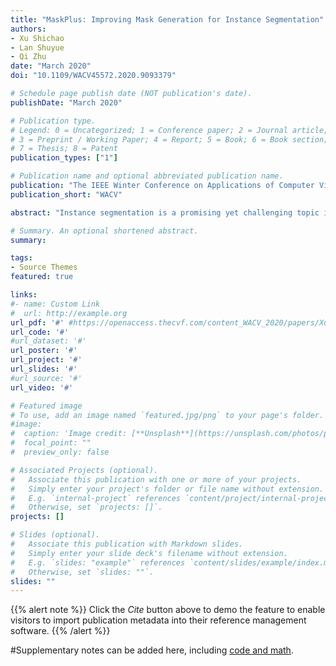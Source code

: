 ```yaml
---
title: "MaskPlus: Improving Mask Generation for Instance Segmentation"
authors:
- Xu Shichao
- Lan Shuyue
- Qi Zhu
date: "March 2020"
doi: "10.1109/WACV45572.2020.9093379"

# Schedule page publish date (NOT publication's date).
publishDate: "March 2020"

# Publication type.
# Legend: 0 = Uncategorized; 1 = Conference paper; 2 = Journal article;
# 3 = Preprint / Working Paper; 4 = Report; 5 = Book; 6 = Book section;
# 7 = Thesis; 8 = Patent
publication_types: ["1"]

# Publication name and optional abbreviated publication name.
publication: "The IEEE Winter Conference on Applications of Computer Vision"
publication_short: "WACV"

abstract: "Instance segmentation is a promising yet challenging topic in computer vision. Recent approaches such as Mask R-CNN typically divide this problem into two parts--a detection component and a mask generation branch, and mostly focus on the improvement of the detection part. In this paper, we present an approach that extends Mask R-CNN with five novel techniques for improving the mask generation branch and reducing the conflicts between the mask branch and the detection component in training. These five techniques are independent to each other and can be flexibly utilized in building various instance segmentation architectures for increasing the overall accuracy. We demonstrate the effectiveness of our approach with tests on the COCO dataset."

# Summary. An optional shortened abstract.
summary:

tags:
- Source Themes
featured: true

links:
#- name: Custom Link
#  url: http://example.org
url_pdf: '#' #https://openaccess.thecvf.com/content_WACV_2020/papers/Xu_MaskPlus_Improving_Mask_Generation_for_Instance_Segmentation_WACV_2020_paper.pdf
url_code: '#'
#url_dataset: '#'
url_poster: '#'
url_project: '#'
url_slides: '#'
#url_source: '#'
url_video: '#'

# Featured image
# To use, add an image named `featured.jpg/png` to your page's folder.
#image:
#  caption: 'Image credit: [**Unsplash**](https://unsplash.com/photos/pLCdAaMFLTE)'
#  focal_point: ""
#  preview_only: false

# Associated Projects (optional).
#   Associate this publication with one or more of your projects.
#   Simply enter your project's folder or file name without extension.
#   E.g. `internal-project` references `content/project/internal-project/index.md`.
#   Otherwise, set `projects: []`.
projects: []

# Slides (optional).
#   Associate this publication with Markdown slides.
#   Simply enter your slide deck's filename without extension.
#   E.g. `slides: "example"` references `content/slides/example/index.md`.
#   Otherwise, set `slides: ""`.
slides: ""
---
```




{{% alert note %}}
Click the *Cite* button above to demo the feature to enable visitors to import publication metadata into their reference management software.
{{% /alert %}}



#Supplementary notes can be added here, including [code and math](https://sourcethemes.com/academic/docs/writing-markdown-latex/).
